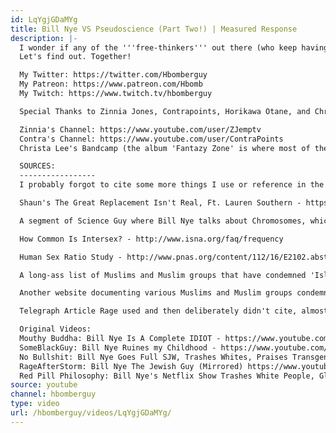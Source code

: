 ```yaml
---
id: LqYgjGDaMYg
title: Bill Nye VS Pseudoscience (Part Two!) | Measured Response
description: |-
  I wonder if any of the '''free-thinkers''' out there (who keep having to borrow each other's points, in the name of thinking for themselves of course) have anything worthwhile to say about Bill Nye's approach to gender.
  Let's find out. Together!

  My Twitter: https://twitter.com/Hbomberguy
  My Patreon: https://www.patreon.com/Hbomb
  My Twitch: https://www.twitch.tv/hbomberguy

  Special Thanks to Zinnia Jones, Contrapoints, Horikawa Otane, and Christa Lee.

  Zinnia's Channel: https://www.youtube.com/user/ZJemptv
  Contra's Channel: https://www.youtube.com/user/ContraPoints
  Christa Lee's Bandcamp (the album 'Fantazy Zone' is where most of the music used here came from): https://ohpoorpup.bandcamp.com/

  SOURCES:
  -----------------
  I probably forgot to cite some more things I use or reference in the video, please lemme know if I missed something and I'll add it here later!

  Shaun's The Great Replacement Isn't Real, Ft. Lauren Southern - https://www.youtube.com/watch?v=VUbxVfSqtt8

  A segment of Science Guy where Bill Nye talks about Chromosomes, which was faked to be saying something else by liars to support their unverified beliefs -  https://youtu.be/IpLxMrY2MSU

  How Common Is Intersex? - http://www.isna.org/faq/frequency

  Human Sex Ratio Study - http://www.pnas.org/content/112/16/E2102.abstract

  A long-ass list of Muslims and Muslim groups that have condemned 'Islamic Terror', compiled by Heraa Hashmi - https://docs.google.com/spreadsheets/d/1e8BjMW36CMNc4-qc9UNQku0blstZSzp5FMtkdlavqzc/edit?usp=sharing

  Another website documenting various Muslims and Muslim groups condemning various things - except Global Warming, of course! WHAT DO THEY KNOW WHAT WE DON'T - https://muslimscondemn.com/

  Telegraph Article Rage used and then deliberately didn't cite, almost as if she was being dishonest to support a racist agenda - www.telegraph.co.uk/news/uknews/immigration/10532695/Nine-in-10-babies-born-in-parts-of-Britain-have-a-foreign-parent.html

  Original Videos:
  Mouthy Buddha: Bill Nye Is A Complete IDIOT - https://www.youtube.com/watch?v=VQyHIZR6J1w
  SomeBlackGuy: Bill Nye Ruines my Childhood - https://www.youtube.com/watch?v=X9x9ZiXSToY
  No Bullshit: Bill Nye Goes Full SJW, Trashes Whites, Praises Transgenders & Gays - https://www.youtube.com/watch?v=cZ_r1AF19do
  RageAfterStorm: Bill Nye The Jewish Guy (Mirrored) https://www.youtube.com/watch?v=gV-yXJ4AHbM
  Red Pill Philosophy: Bill Nye's Netflix Show Trashes White People, Glorifies Transgenders - https://www.youtube.com/watch?v=MTYyJrQypHk
source: youtube
channel: hbomberguy
type: video
url: /hbomberguy/videos/LqYgjGDaMYg/
---
```

